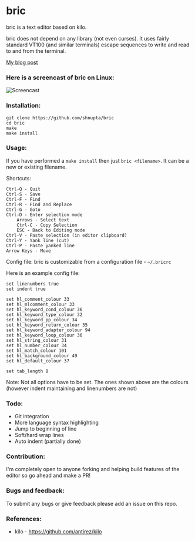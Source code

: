 # bric
bric is a text editor based on kilo.

bric does not depend on any library (not even curses). It uses fairly standard VT100 (and similar terminals) escape sequences to write and read to and from the terminal.

[My blog post](https://shnupta.github.io/posts/0/bric.html)

### Here is a screencast of bric on Linux:
![Screencast](https://github.com/shnupta/bric/blob/master/screencast.gif)


### Installation:
```
git clone https://github.com/shnupta/bric
cd bric
make
make install
```

### Usage:
If you have performed a `make install` then just `bric <filename>`. It can be a new or existing filename. 

Shortcuts:
```
Ctrl-Q - Quit 
Ctrl-S - Save 
Ctrl-F - Find 
Ctrl-R - Find and Replace
Ctrl-G - Goto
Ctrl-D - Enter selection mode
    Arrows - Select text
    Ctrl-C - Copy Selection
    ESC - Back to Editing mode
Ctrl-V - Paste selection (in editor clipboard)
Ctrl-Y - Yank line (cut)
Ctrl-P - Paste yanked line
Arrow Keys - Move
```

Config file:
bric is customizable from a configuration file - `~/.bricrc`

Here is an example config file:
```
set linenumbers true
set indent true

set hl_comment_colour 33
set hl_mlcomment_colour 33
set hl_keyword_cond_colour 36
set hl_keyword_type_colour 32
set hl_keyword_pp_colour 34
set hl_keyword_return_colour 35
set hl_keyword_adapter_colour 94
set hl_keyword_loop_colour 36
set hl_string_colour 31
set hl_number_colour 34
set hl_match_colour 101
set hl_background_colour 49
set hl_default_colour 37

set tab_length 8
```
Note: 
Not all options have to be set. The ones shown above are the colours (however indent maintaining and linenumbers are not)


### Todo:
- Git integration
- More language syntax highlighting
- Jump to beginning of line
- Soft/hard wrap lines
- Auto indent (partially done)

### Contribution:
I'm completely open to anyone forking and helping build features of the editor so go ahead and make a PR!

### Bugs and feedback:
To submit any bugs or give feedback please add an issue on this repo.

### References:
- kilo - https://github.com/antirez/kilo

